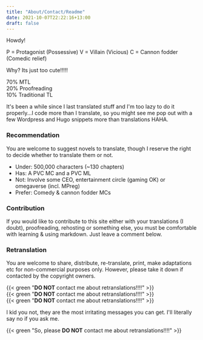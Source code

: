 ```yaml
---
title: "About/Contact/Readme"
date: 2021-10-07T22:22:16+13:00
draft: false
---
```


Howdy! 

P = Protagonist (Possessive)
V = Villain (Vicious)
C = Cannon fodder (Comedic relief)

Why? Its just too cute!!!!!

70% MTL  
20% Proofreading  
10% Traditional TL

It's been a while since I last translated stuff and I'm too lazy to do it properly...I code more than I translate, so you might see me pop out with a few Wordpress and Hugo snippets more than translations HAHA.

### Recommendation

You are welcome to suggest novels to translate, though I reserve the right to decide whether to translate them or not.

- Under: 500,000 characters (~130 chapters)
- Has: A PVC MC and a PVC ML
- Not: Involve some CEO, entertainment circle (gaming OK) or omegaverse (incl. MPreg)
- Prefer: Comedy & cannon fodder MCs

### Contribution

If you would like to contribute to this site either with your translations (I doubt), proofreading, rehosting or something else, you must be comfortable with learning & using markdown. Just leave a comment below.

### Retranslation

You are welcome to share, distribute, re-translate, print, make adaptations etc for non-commercial purposes only. However, please take it down if contacted by the copyright owners.

{{< green "**DO NOT** contact me about retranslations!!!!" >}}  
{{< green "**DO NOT** contact me about retranslations!!!!" >}}  
{{< green "**DO NOT** contact me about retranslations!!!!" >}}

I kid you not, they are the most irritating messages you can get. I'll literally say no if you ask me.

{{< green "So, please **DO NOT** contact me about retranslations!!!!" >}}

